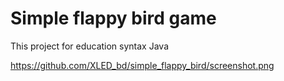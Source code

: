 # Simple flappy bird game

This project for education syntax Java 

https://github.com/XLED_bd/simple_flappy_bird/screenshot.png
